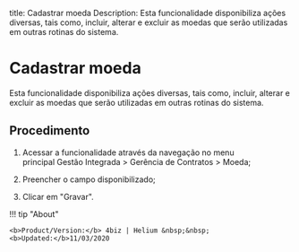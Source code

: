 title: Cadastrar moeda
Description: Esta funcionalidade disponibiliza ações diversas, tais como, incluir, alterar e excluir as moedas que serão utilizadas em outras rotinas do sistema.
# Cadastrar moeda

Esta funcionalidade disponibiliza ações diversas, tais como, incluir, alterar e excluir as moedas que serão utilizadas em outras rotinas do sistema.

Procedimento
------------

1.  Acessar a funcionalidade através da navegação no menu principal Gestão
    Integrada \> Gerência de Contratos \> Moeda;

2.  Preencher o campo disponibilizado;

3.  Clicar em "Gravar".

<!-- <i class='fa fa-youtube-play  fa-2x' style='color:#97ce17;vertical-align: middle;'> </i> [Video Library](https://www.youtube.com/playlist?list=PLB5qK2uzf2RNUc7XoNAAOyo3Ex5fKM2db)'
-->
!!! tip "About"

    <b>Product/Version:</b> 4biz | Helium &nbsp;&nbsp;
    <b>Updated:</b>11/03/2020

